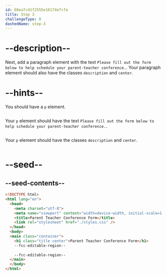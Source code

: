 ```yaml
---
id: 68ea7c41f2555e16174e7cfa
title: Step 3
challengeType: 0
dashedName: step-3
---
```


# --description--

Next, add a paragraph element with the text `Please fill out the form below to help schedule your parent-teacher conference.`. Your paragraph element should also have the classes `description` and `center`.

# --hints--

You should have a `p` element.

```js

```

Your `p` element should have the text `Please fill out the form below to help schedule your parent-teacher conference.`.

```js

```

Your `p` element should have the classes `description` and `center`.

```js

```

# --seed--

## --seed-contents--

```html
<!DOCTYPE html>
<html lang="en">
  <head>
    <meta charset="utf-8">
    <meta name="viewport" content="width=device-width, initial-scale=1.0">
    <title>Parent Teacher Conference Form</title>
    <link rel="stylesheet" href="./styles.css" />
  </head>
  <body>
  <main class="container">
    <h1 class="title center">Parent Teacher Conference Form</h1>
    --fcc-editable-region--
		
    --fcc-editable-region--
  </main>
  </body>
</html>
```
